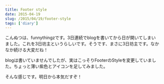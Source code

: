 ```yaml
---
title: Footer style
date: 2015-04-19
slug: /2015/04/19/footer-style
tags: ['diary']
---
```


こんぬつは、funnythingzです。3日連続でblogを書いてから日が開いてしまいました。これを3日坊主というらしいです。そうです、まさに3日坊主です。なかなか続ける大変だね！

blogは書いていませんでしたが、実はこっそりFooterのStyleを変更していました。ちょっと薄い紫色とアイコンを足してみました。

そんな感じです。明日から本気だすぞ！
